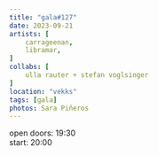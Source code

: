 ```yaml
---
title: "gala#127"
date: 2023-09-21
artists: [
	carrageenan,
	libramar,
]
collabs: [
	ulla rauter + stefan voglsinger
]
location: "vekks"
tags: [gala]
photos: Sara Piñeros
---
```

open doors: 19:30  
start: 20:00
